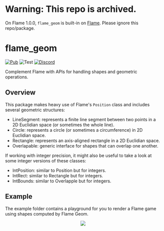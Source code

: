 # Warning: This repo is archived.

On Flame 1.0.0, `flame_geom` is built-in on [Flame](https://github.com/flame-engine/flame). Please ignore this repo/package.

# flame_geom

[![Pub](https://img.shields.io/pub/v/flame_geom.svg?style=popout)](https://pub.dartlang.org/packages/flame_geom) ![Test](https://github.com/flame-engine/flame_geom/workflows/Build/badge.svg?branch=master&event=push) [![Discord](https://img.shields.io/discord/509714518008528896.svg)](https://discord.gg/pxrBmy4)

Complement Flame with APIs for handling shapes and geometric operations.

## Overview

This package makes heavy use of Flame's `Position` class and includes several geometric structures:

* LineSegment: represents a finite line segment between two points in a 2D Euclidian space (or sometimes the whole line).
* Circle: represents a circle (or sometimes a circumference) in 2D Euclidian space.
* Rectangle: represents an axis-aligned rectangle in a 2D Euclidian space.
* Overlapable: generic interface for shapes that can overlap one another.

If working with integer precision, it might also be useful to take a look at some integer versions of these classes:

* IntPosition: similar to Position but for integers.
* IntRect: similar to Rectangle but for integers.
* IntBounds: similar to Overlapple but for integers.

## Example

The example folder contains a playground for you to render a Flame game using shapes computed by Flame Geom.

<p align="center">
  <img src="resources/flame_geom_print.png">
</p>

